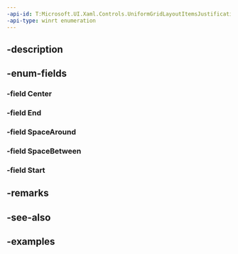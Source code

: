 ```yaml
---
-api-id: T:Microsoft.UI.Xaml.Controls.UniformGridLayoutItemsJustification
-api-type: winrt enumeration
---
```


## -description

## -enum-fields

### -field Center

### -field End

### -field SpaceAround

### -field SpaceBetween

### -field Start

## -remarks

## -see-also

## -examples

